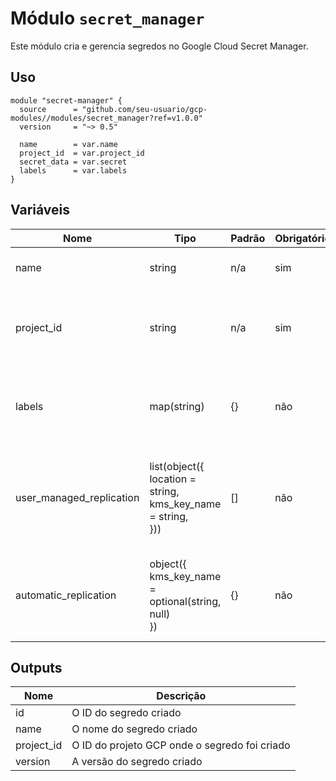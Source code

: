 # Módulo `secret_manager`

Este módulo cria e gerencia segredos no Google Cloud Secret Manager.

## Uso
```
module "secret-manager" {
  source      = "github.com/seu-usuario/gcp-modules//modules/secret_manager?ref=v1.0.0"
  version     = "~> 0.5"

  name        = var.name
  project_id  = var.project_id
  secret_data = var.secret
  labels      = var.labels
}
```

## Variáveis

| Nome                      | Tipo                                                                 | Padrão  | Obrigatório | Descrição                                                                    |
| ------------------------- | -------------------------------------------------------------------- | ------- | ----------- | ---------------------------------------------------------------------------- |
| name                      | string                                                               | n/a     | sim         | O nome do segredo a ser criado.                                              |
| project_id                | string                                                               | n/a     | sim         | O ID do projeto para gerenciar os recursos do Secret Manager.                |
| labels                    | map(string)                                                          | {}      | não         | O mapa de rótulos a serem adicionados ao segredo definido.                   |
| user_managed_replication  | list(object({<br>location = string,<br>kms_key_name = string,<br>})) | []      | não         | Parâmetros de replicação gerenciados pelo usuário para o segredo definido.   |
| automatic_replication     | object({<br>kms_key_name = optional(string, null)<br>})              | {}      | não         | Parâmetros de replicação automática para o segredo definido.                 |

## Outputs

| Nome        | Descrição                                        |
| ----------- | ------------------------------------------------ |
| id          | O ID do segredo criado                           |
| name        | O nome do segredo criado                         |
| project_id  | O ID do projeto GCP onde o segredo foi criado    |
| version     | A versão do segredo criado                       |